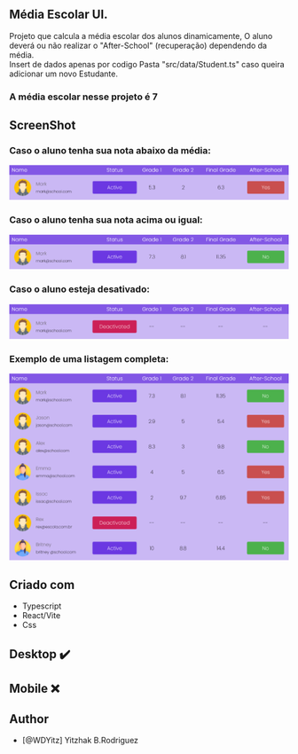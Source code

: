 ## Média Escolar UI.
    
Projeto que calcula a média escolar dos alunos dinamicamente, O aluno deverá ou não realizar o "After-School" (recuperação) dependendo da média.
</br>
Insert de dados apenas por codigo Pasta "src/data/Student.ts" caso queira adicionar um novo Estudante.

### A média escolar nesse projeto é 7 

## ScreenShot

### Caso o aluno tenha sua nota abaixo da média:
![](./src/images/reprovado.png)

### Caso o aluno tenha sua nota acima ou igual:
![](./src/images/aprovado.png)

### Caso o aluno esteja desativado:
![](./src/images/desativado.png)

### Exemplo de uma listagem completa:
![](./src/images/ScreenShot.png)

## Criado com

- Typescript
- React/Vite
- Css

## Desktop ✔️
## Mobile ❌

## Author

- [@WDYitz] Yitzhak B.Rodriguez
